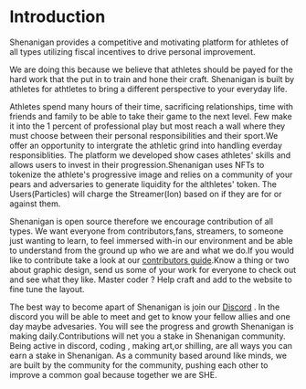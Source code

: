 # Introduction

Shenanigan provides a competitive and motivating platform for athletes of all types utilizing fiscal incentives to drive personal improvement.

We are doing this because we believe that athletes should be payed for the hard work that the put in to train and hone their craft. Shenanigan is built by athletes for athtletes to bring a different perspective to your everyday life.

Athletes spend many hours of their time, sacrificing relationships, time with friends and family to be able to take their game to the next level. Few make it into the 1 percent of  professional play but most reach a wall where they must choose between their personal responsibilities and their sport.We offer an opportunity to intergrate the athletic grind into handling everday responsiblities. The platform we developed show cases athletes' skills and allows users to invest in their progression.Shenanigan uses NFTs to tokenize the athlete's progressive image and relies on a community of your pears and adversaries to generate liquidity  for the althletes' token. The Users(Particles) will charge  the Streamer(Ion)  based on if they are for or against them.

Shenanigan is open source therefore we encourage contribution of all types. We want everyone from contributors,fans, streamers,  to someone just wanting to learn, to feel immersed with-in our environment and be able to understand from the ground up who we are  and what we do.If you would like to contribute take a look at our [contributors guide](http://https://she.energy/wiki/contribution/ ).Know a thing or two about graphic design, send us some of your work for everyone to check out and see what they like. Master coder ? Help craft and add to the website to fine tune the layout. 

The best way to become apart of Shenanigan is join our [Discord](https://discord.gg/GNEMeP) . In the discord you will be able to meet and get to know your fellow allies and one day maybe advesaries. You will see the progress and growth Shenanigan is making daily.Contributions will net you a stake in Shenanigan community. Being active in discord, coding , making art,or shilling, are all ways you can earn a stake in Shenanigan. As a community based around like minds, we are built by the community for the community, pushing each other to improve a common goal because together we are SHE.
